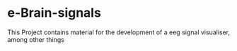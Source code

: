 # e-Brain-signals
This Project contains material for the development of a eeg signal visualiser, among other things
